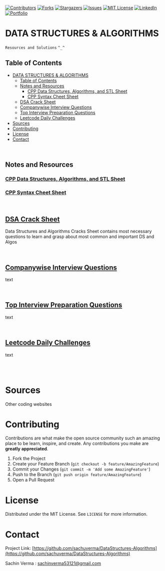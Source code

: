 [![Contributors][contributors-sachu]][contributors-url]
[![Forks][forks-sachu]][forks-url]
[![Stargazers][stars-sachu]][stars-url]
[![Issues][issues-sachu]][issues-url]
[![MIT License][license-sachu]][license-url]
[![LinkedIn][linkedin-sachu]][linkedin-url]
[![Portfolio][portfolio-sachu]][portfolio-url]

# DATA STRUCTURES & ALGORITHMS
`Resources and Solutions` `^_^`


## Table of Contents

- [DATA STRUCTURES & ALGORITHMS](#data-structures--algorithms)
  - [Table of Contents](#table-of-contents)
  - [Notes and Resources](#notes-and-resources)
    - [CPP Data Structures, Algorithms, and STL Sheet](#cpp-data-structures-algorithms-and-stl-sheet)
    - [CPP Syntax Cheet Sheet](#cpp-syntax-cheet-sheet)
  - [DSA Crack Sheet](#dsa-crack-sheet)
  - [Companywise Interview Questions](#companywise-interview-questions)
  - [Top Interview Preparation Questions](#top-interview-preparation-questions)
  - [Leetcode Daily Challenges](#leetcode-daily-challenges)
- [Sources](#sources)
- [Contributing](#contributing)
- [License](#license)
- [Contact](#contact)
  

<br />

##  Notes and Resources

###  [CPP Data Structures, Algorithms, and STL Sheet](./CPP-STL.md)
###  [CPP Syntax Cheet Sheet](./CPP-SYNTAX.md)

<br />

##  [DSA Crack Sheet](./DSA%20Crack%20Sheet)
Data Structures and Algorithms Cracks Sheet contains most necessary questions to learn and grasp about most common and important DS and Algos 
  <!-- ### [Questions List](./DSA%20Crack%20Sheet) -->

<br />

##  [Companywise Interview Questions](./Companywise%20Questions)
text
<!-- ### [Question List](./Companywise%20Questions)   -->

<br />

##  [Top Interview Preparation Questions](./Leetcode%20Top%20Interview%20Questions)
text
<!-- ### [Question List](./Leetcode%20Top%20Interview%20Questions)  -->
<br />

##  [Leetcode Daily Challenges](./Leetcode%20Daily%20Challenge)
text
<!-- ### [Question List](./Leetcode%20Daily%20Challenge) -->

<br />
<br />

# Sources
Other coding websites

<!-- CONTRIBUTING -->
# Contributing

Contributions are what make the open source community such an amazing place to be learn, inspire, and create. Any contributions you make are **greatly appreciated**.

1. Fork the Project
2. Create your Feature Branch (`git checkout -b feature/AmazingFeature`)
3. Commit your Changes (`git commit -m 'Add some AmazingFeature'`)
4. Push to the Branch (`git push origin feature/AmazingFeature`)
5. Open a Pull Request



<!-- LICENSE -->
# License

Distributed under the MIT License. See `LICENSE` for more information.


<!-- CONTACT -->
# Contact

Project Link: [https://github.com/sachuverma/DataStructures-Algorithms](https://github.com/sachuverma/DataStructures-Algorithms)

Sachin Verma : [sachinverma53121@gmail.com](sachinverma53121.gmail.com)




<!-- MARKDOWN LINKS & IMAGES -->
[contributors-sachu]: https://img.shields.io/github/contributors/sachuverma/DataStructures-Algorithms.svg?style=flat-square
[contributors-url]: https://github.com/sachuverma/DataStructures-Algorithms/graphs/contributors
[forks-sachu]: https://img.shields.io/github/forks/sachuverma/DataStructures-Algorithms.svg?style=flat-square
[forks-url]: https://github.com/sachuverma/DataStructures-Algorithms/network/members
[stars-sachu]: https://img.shields.io/github/stars/sachuverma/DataStructures-Algorithms.svg?style=flat-square
[stars-url]: https://github.com/sachuverma/DataStructures-Algorithms/stargazers
[issues-sachu]: https://img.shields.io/github/issues/sachuverma/DataStructures-Algorithms.svg?style=flat-square
[issues-url]: https://github.com/sachuverma/DataStructures-Algorithms/issues
[license-sachu]: https://img.shields.io/github/license/sachuverma/DataStructures-Algorithms.svg?style=flat-square
[license-url]: https://github.com/sachuverma/DataStructures-Algorithms/blob/master/LICENSE
[linkedin-sachu]: https://img.shields.io/badge/LinkedIn--yellow?style=flat-square&logo=linkedin
[linkedin-url]: https://www.linkedin.com/in/sachuverma/
[portfolio-sachu]: https://img.shields.io/badge/Portfolio--red?style=flat-square&logo=clickup
[portfolio-url]: https://sachin-verma.netlify.app/




